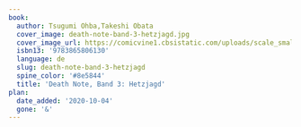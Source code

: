 ```yaml
---
book:
  author: Tsugumi Ohba,Takeshi Obata
  cover_image: death-note-band-3-hetzjagd.jpg
  cover_image_url: https://comicvine1.cbsistatic.com/uploads/scale_small/11116/111168846/5460309-death%20note%2011-000.1.jpg
  isbn13: '9783865806130'
  language: de
  slug: death-note-band-3-hetzjagd
  spine_color: '#8e5844'
  title: 'Death Note, Band 3: Hetzjagd'
plan:
  date_added: '2020-10-04'
  gone: '&'
---
```

